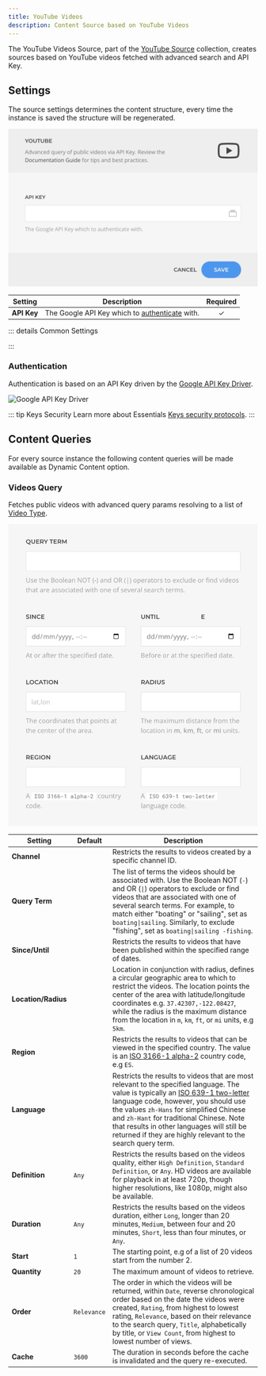```yaml
---
title: YouTube Videos
description: Content Source based on YouTube Videos
---
```


<!--@include: ../../parts/provider-intro.md-->

The YouTube Videos Source, part of the [YouTube Source](../) collection, creates sources based on YouTube videos fetched with advanced search and API Key.

## Settings

The source settings determines the content structure, every time the instance is saved the structure will be regenerated.

![YouTube Videos Source](../../assets/providers/youtube-videos-config.webp)

| Setting | Description | Required |
| ------- | ----------- | :------: |
| **API Key** | The Google API Key which to [authenticate](#authentication) with. | &#x2713; |

::: details Common Settings
<!--@include: ../../parts/provider-common-settings.md-->
:::

### Authentication

Authentication is based on an API Key driven by the [Google API Key Driver](/essentials-for-yootheme-pro/auth/drivers/google-api-key).

![Google API Key Driver](/essentials-for-yootheme-pro/assets/auths/driver-google-api-key.webp)

::: tip Keys Security
Learn more about Essentials [Keys security protocols](/essentials-for-yootheme-pro/oauth-keys-secrets#security).
:::

## Content Queries

For every source instance the following content queries will be made available as Dynamic Content option.

### Videos Query

Fetches public videos with advanced query params resolving to a list of [Video Type](..#video-type).

![YouTube Videos Query](../../assets/providers/youtube-videos-query.webp)

| Setting | Default | Description |
| ------- | ------- | ----------- |
| **Channel** | | Restricts the results to videos created by a specific channel ID. |
| **Query Term** | | The list of terms the videos should be associated with. Use the Boolean NOT (`-`) and OR (`\|`) operators to exclude or find videos that are associated with one of several search terms. For example, to match either "boating" or "sailing", set as `boating\|sailing`. Similarly, to exclude "fishing", set as `boating\|sailing -fishing`. |
| **Since/Until** | | Restricts the results to videos that have been published within the specified range of dates. |
| **Location/Radius** | | Location in conjunction with radius, defines a circular geographic area to which to restrict the videos. The location points the center of the area with latitude/longitude coordinates e.g. `37.42307,-122.08427`, while the radius is the maximum distance from the location in `m`, `km`, `ft`, or `mi` units, e.g `5km`. |
| **Region** | | Restricts the results to videos that can be viewed in the specified country. The value is an [ISO 3166-1 alpha-2](https://www.iso.org/iso-3166-country-codes.html) country code, e.g `ES`.
| **Language** | | Restricts the results to videos that are most relevant to the specified language. The value is typically an [ISO 639-1 two-letter](https://www.loc.gov/standards/iso639-2/php/code_list.php) language code, however, you should use the values `zh-Hans` for simplified Chinese and `zh-Hant` for traditional Chinese. Note that results in other languages will still be returned if they are highly relevant to the search query term. |
| **Definition** | `Any` | Restricts the results based on the videos quality, either `High Definition`, `Standard Definition`,  or `Any`. HD videos are available for playback in at least 720p, though higher resolutions, like 1080p, might also be available. |
| **Duration** | `Any` | Restricts the results based on the videos duration, either `Long`, longer than 20 minutes, `Medium`, between four and 20 minutes, `Short`, less than four minutes, or `Any`. |
| **Start** | `1` | The starting point, e.g of a list of 20 videos start from the number 2. |
| **Quantity** | `20` | The maximum amount of videos to retrieve. |
| **Order** | `Relevance` | The order in which the videos will be returned, within `Date`, reverse chronological order based on the date the videos were created, `Rating`, from highest to lowest rating, `Relevance`, based on their relevance to the search query, `Title`, alphabetically by title, or `View Count`, from highest to lowest number of views. |
| **Cache** | `3600` | The duration in seconds before the cache is invalidated and the query re-executed. |
